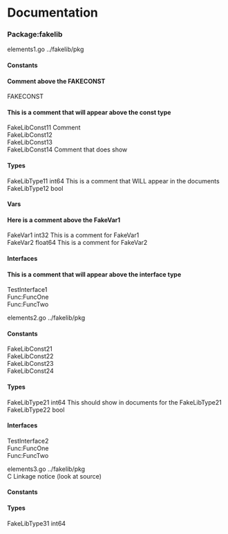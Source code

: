 # Documentation  
  
### Package:fakelib  
elements1.go ../fakelib/pkg  
#### Constants  
  
#### Comment above the FAKECONST  
FAKECONST   
  
####  This is a comment that will appear above the const type  
FakeLibConst11  Comment  
FakeLibConst12   
FakeLibConst13   
FakeLibConst14 Comment that does show  
#### Types  
FakeLibType11 int64  This is a comment that WILL appear in the documents  
FakeLibType12 bool   
#### Vars  
#### Here is a comment above the FakeVar1  
FakeVar1 int32 This is a comment for FakeVar1  
FakeVar2 float64 This is a comment for FakeVar2  
#### Interfaces  
####  This is a comment that will appear above the interface type  
TestInterface1  
Func:FuncOne  
Func:FuncTwo  
  
elements2.go ../fakelib/pkg  
#### Constants  
  
FakeLibConst21   
FakeLibConst22   
FakeLibConst23   
FakeLibConst24   
#### Types  
FakeLibType21 int64 This should show in documents for the FakeLibType21  
FakeLibType22 bool   
#### Interfaces  
TestInterface2  
Func:FuncOne  
Func:FuncTwo  
  
elements3.go ../fakelib/pkg  
C Linkage notice (look at source)  
#### Constants  
#### Types  
FakeLibType31 int64   
  
